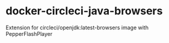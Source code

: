 # docker-circleci-java-browsers

Extension for circleci/openjdk:latest-browsers image with PepperFlashPlayer